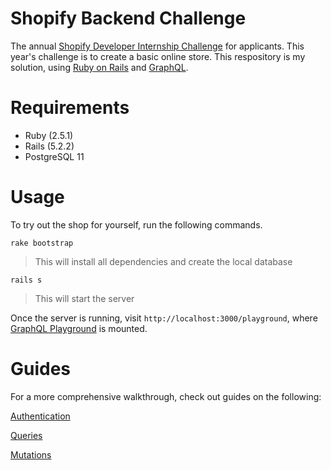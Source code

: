 # Shopify Backend Challenge

The annual [Shopify Developer Internship Challenge](https://docs.google.com/document/d/1J49NAOIoWYOumaoQCKopPfudWI_jsQWVKlXmw1f1r-4/edit) for applicants. This year's challenge is to create a basic online store. This respository is my solution, using [Ruby on Rails](https://rubyonrails.org/) and [GraphQL](https://graphql.org).

# Requirements

- Ruby (2.5.1)
- Rails (5.2.2)
- PostgreSQL 11

# Usage

To try out the shop for yourself, run the following commands.

`rake bootstrap`

> This will install all dependencies and create the local database

`rails s`

> This will start the server

Once the server is running, visit `http://localhost:3000/playground`, where [GraphQL Playground](https://github.com/prisma/graphql-playground) is mounted.

# Guides

For a more comprehensive walkthrough, check out guides on the following:

[Authentication](./docs/AUTHENTICATION.md)

[Queries](./docs/QUERIES.md)

[Mutations](./docs/MUTATIONS.md)
